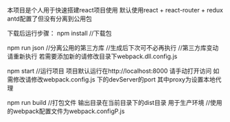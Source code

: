 本项目是个人用于快速搭建react项目使用
默认使用react + react-router + redux
antd配置了但没有分离到公用包

下载后运行步骤：
npm install     //下载包

npm run json    //分离公用的第三方库
                //生成后下次可不必再执行
                //第三方库变动请重新执行
    若需要添加新的请修改目录下webpack.dll.config.js

npm start       //运行项目
    项目默认运行在http://localhost:8000 请手动打开访问
    如需修改请修改webpack.config.js 下的devServer的port
    其中proxy为设置本地代理

npm run build   //打包文件 输出目录在当前目录下的dist目录  用于生产环境
                //使用的webpack配置文件为webpack.configP.js
